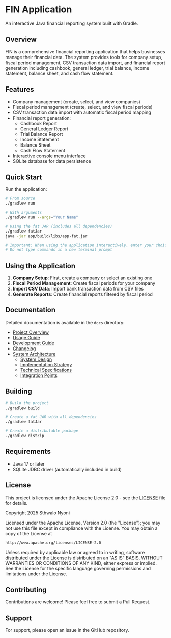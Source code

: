 # FIN Application

An interactive Java financial reporting system built with Gradle.

## Overview

FIN is a comprehensive financial reporting application that helps businesses manage their financial data. The system provides tools for company setup, fiscal period management, CSV transaction data import, and financial report generation including cashbook, general ledger, trial balance, income statement, balance sheet, and cash flow statement.

## Features

- Company management (create, select, and view companies)
- Fiscal period management (create, select, and view fiscal periods)
- CSV transaction data import with automatic fiscal period mapping
- Financial report generation:
  - Cashbook Report
  - General Ledger Report
  - Trial Balance Report
  - Income Statement
  - Balance Sheet
  - Cash Flow Statement
- Interactive console menu interface
- SQLite database for data persistence

## Quick Start

Run the application:

```bash
# From source
./gradlew run

# With arguments
./gradlew run --args="Your Name"

# Using the fat JAR (includes all dependencies)
./gradlew fatJar
java -jar app/build/libs/app-fat.jar

# Important: When using the application interactively, enter your choices directly in the terminal
# Do not type commands in a new terminal prompt
```

## Using the Application

1. **Company Setup**: First, create a company or select an existing one
2. **Fiscal Period Management**: Create fiscal periods for your company
3. **Import CSV Data**: Import bank transaction data from CSV files
4. **Generate Reports**: Create financial reports filtered by fiscal period

## Documentation

Detailed documentation is available in the `docs` directory:

- [Project Overview](docs/README.md)
- [Usage Guide](docs/USAGE.md)
- [Development Guide](docs/DEVELOPMENT.md)
- [Changelog](docs/CHANGELOG.md)
- [System Architecture](docs/system_architecture/README.md)
  - [System Design](docs/system_architecture/SYSTEM_ARCHITECTURE.md)
  - [Implementation Strategy](docs/system_architecture/IMPLEMENTATION_STRATEGY.md)
  - [Technical Specifications](docs/system_architecture/TECHNICAL_SPECIFICATIONS.md)
  - [Integration Points](docs/system_architecture/INTEGRATION_POINTS.md)

## Building

```bash
# Build the project
./gradlew build

# Create a fat JAR with all dependencies
./gradlew fatJar

# Create a distributable package
./gradlew distZip
```

## Requirements

- Java 17 or later
- SQLite JDBC driver (automatically included in build)

## License

This project is licensed under the Apache License 2.0 - see the [LICENSE](LICENSE) file for details.

Copyright 2025 Sthwalo Nyoni

Licensed under the Apache License, Version 2.0 (the "License");
you may not use this file except in compliance with the License.
You may obtain a copy of the License at

    http://www.apache.org/licenses/LICENSE-2.0

Unless required by applicable law or agreed to in writing, software
distributed under the License is distributed on an "AS IS" BASIS,
WITHOUT WARRANTIES OR CONDITIONS OF ANY KIND, either express or implied.
See the License for the specific language governing permissions and
limitations under the License.

## Contributing

Contributions are welcome! Please feel free to submit a Pull Request.

## Support

For support, please open an issue in the GitHub repository.
